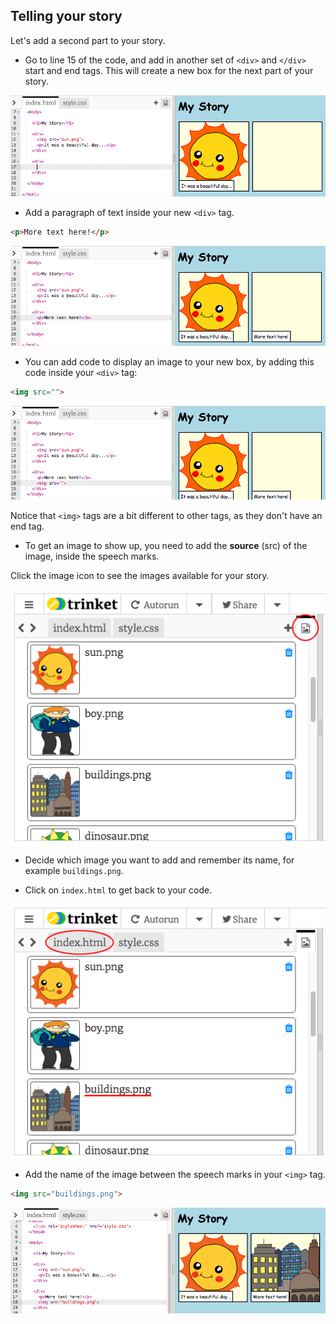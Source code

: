 ## Telling your story

Let's add a second part to your story.

+ Go to line 15 of the code, and add in another set of `<div>` and `</div>` start and end tags. This will create a new box for the next part of your story.

![screenshot](images/story-div.png)

+ Add a paragraph of text inside your new `<div>` tag.

```html
<p>More text here!</p>
```

![screenshot](images/story-paragraph.png)

+ You can add code to display an image to your new box, by adding this code inside your `<div>` tag:

```html
<img src="">
```

![screenshot](images/story-img-tag.png)

Notice that `<img>` tags are a bit different to other tags, as they don't have an end tag.

+ To get an image to show up, you need to add the **source** (src) of the image, inside the speech marks.

Click the image icon to see the images available for your story.

![screenshot](images/story-see-images.png)

+ Decide which image you want to add and remember its name, for example `buildings.png`.

+ Click on `index.html` to get back to your code.

![screenshot](images/story-image-name.png)

+ Add the name of the image between the speech marks in your `<img>` tag.

```html
<img src="buildings.png">
```

![screenshot](images/story-image-name-add.png)
